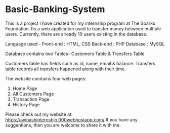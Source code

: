# Basic-Banking-System
This is a project I have created for my internship program at The Sparks Foundation.
Its a web application used to transfer money between multiple users.
Currently, there are already 10 users existing in the database.

Language used - 
              Front-end : HTML, CSS
              Back-end :  PHP 
              Database :  MySQL

Database contains two Tables- Customers Table & Transfers Table

Customers table has fields such as id, name, email & balance.
Transfers table records all transfers happened along with their time.

The website comtains four web pages:
1. Home Page
2. All Customers Page
3. Transaction Page
4. History Page

Please check out my website at: https://avinashinternship.000webhostapp.com/
If you have any suggentions, then you are welcome to share it with me.
